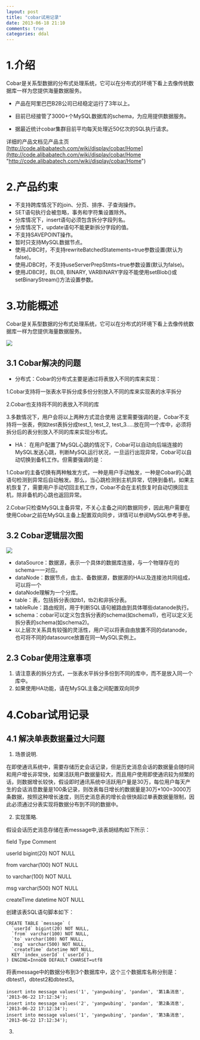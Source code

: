 ```yaml
---
layout: post
title: "cobar试用记录"
date: 2013-06-18 21:10
comments: true
categories: ddal
---
```

# 1.介绍 #

Cobar是关系型数据的分布式处理系统，它可以在分布式的环境下看上去像传统数据库一样为您提供海量数据服务。


- 产品在阿里巴巴B2B公司已经稳定运行了3年以上。


- 目前已经接管了3000+个MySQL数据库的schema，为应用提供数据服务。


- 据最近统计cobar集群目前平均每天处理近50亿次的SQL执行请求。

详细的产品文档见产品主页 [http://code.alibabatech.com/wiki/display/cobar/Home](http://code.alibabatech.com/wiki/display/cobar/Home "http://code.alibabatech.com/wiki/display/cobar/Home")

# 2.产品约束 #
- 不支持跨库情况下的join、分页、排序、子查询操作。
- SET语句执行会被忽略，事务和字符集设置除外。
- 分库情况下，insert语句必须包含拆分字段列名。
- 分库情况下，update语句不能更新拆分字段的值。
- 不支持SAVEPOINT操作。
- 暂时只支持MySQL数据节点。
- 使用JDBC时，不支持rewriteBatchedStatements=true参数设置(默认为false)。
- 使用JDBC时，不支持useServerPrepStmts=true参数设置(默认为false)。
- 使用JDBC时，BLOB, BINARY, VARBINARY字段不能使用setBlob()或setBinaryStream()方法设置参数。
# 3.功能概述 #
Cobar是关系型数据的分布式处理系统，它可以在分布式的环境下看上去像传统数据库一样为您提供海量数据服务。

![](http://code.alibabatech.com/wiki/download/attachments/7671478/deploy.jpg?version=1&modificationDate=1341458291000)
## 3.1 Cobar解决的问题 ##
- 分布式：Cobar的分布式主要是通过将表放入不同的库来实现：

1.Cobar支持将一张表水平拆分成多份分别放入不同的库来实现表的水平拆分

2.Cobar也支持将不同的表放入不同的库

3.多数情况下，用户会将以上两种方式混合使用
这里需要强调的是，Cobar不支持将一张表，例如test表拆分成test_1, test_2, test_3.....放在同一个库中，必须将拆分后的表分别放入不同的库来实现分布式。


- HA：
在用户配置了MySQL心跳的情况下，Cobar可以自动向后端连接的MySQL发送心跳，判断MySQL运行状况，一旦运行出现异常，Cobar可以自动切换到备机工作。但需要强调的是：

1.Cobar的主备切换有两种触发方式，一种是用户手动触发，一种是Cobar的心跳语句检测到异常后自动触发。那么，当心跳检测到主机异常，切换到备机，如果主机恢复了，需要用户手动切回主机工作，Cobar不会在主机恢复时自动切换回主机，除非备机的心跳也返回异常。

2.Cobar只检查MySQL主备异常，不关心主备之间的数据同步，因此用户需要在使用Cobar之前在MySQL主备上配置双向同步，详情可以参阅MySQL参考手册。

## 3.2 Cobar逻辑层次图 ##
![](http://code.alibabatech.com/wiki/download/attachments/7671478/schema.jpg?version=2&modificationDate=1341912304000)

- dataSource：数据源，表示一个具体的数据库连接，与一个物理存在的schema一一对应。
- dataNode：数据节点，由主、备数据源，数据源的HA以及连接池共同组成，可以将一个
- dataNode理解为一个分库。
- table：表，包括拆分表(如tb1，tb2)和非拆分表。
- tableRule：路由规则，用于判断SQL语句被路由到具体哪些datanode执行。
- schema：cobar可以定义包含拆分表的schema(如schema1)，也可以定义无拆分表的schema(如schema2)。
- 以上层次关系具有较强的灵活性，用户可以将表自由放置不同的datanode，也可将不同的datasource放置在同一MySQL实例上。

## 2.3 Cobar使用注意事项 ##

1. 请注意表的拆分方式，一张表水平拆分多份到不同的库中，而不是放入同一个库中。
2. 如果使用HA功能，请在MySQL主备之间配置双向同步

# 4.Cobar试用记录 #

## 4.1 解决单表数据量过大问题 ##

1. 场景说明.

在即使通讯系统中，需要存储历史会话记录，但是历史消息会话的数据量会随时间和用户增长非常快，如果活跃用户数据量较大，而且用户使用即使通讯较为频繁的话，则数据增长较快，假设即时通讯系统中活跃用户量是30万，每位用户每天产生的会话消息数量是100条记录，则改表每日增长的数据量是30万*100=3000万条数据，按照这种增长速度，则历史消息表的增长会很快超过单表数据量限制，因此必须通过分表实现将数据分布到不同的数据中。

2. 实现策略.

假设会话历史消息存储在表message中,该表胡结构如下所示：

field Type Comment

userId bigint(20) NOT NULL

from varchar(100) NOT NULL

to varchar(100) NOT NULL

msg varchar(500) NOT NULL

createTime datetime NOT NULL

创建该表SQL语句脚本如下：

    CREATE TABLE `message` (
      `userId` bigint(20) NOT NULL,
      `from` varchar(100) NOT NULL,
      `to` varchar(100) NOT NULL,
      `msg` varchar(500) NOT NULL,
      `createTime` datetime NOT NULL,
      KEY `index_userId` (`userId`)
    ) ENGINE=InnoDB DEFAULT CHARSET=utf8


将表message中的数据分布到3个数据库中，这个三个数据库名称分别是：dbtest1，dbtest2和dbtest3。

    insert into message values('1', 'yangwubing', 'pandan', '第1条消息', '2013-06-22 17:12:34');    
    insert into message values('2', 'yangwubing', 'pandan', '第2条消息', '2013-06-22 17:12:34');
    insert into message values('1', 'yangwubing', 'pandan', '第3条消息', '2013-06-22 17:12:34');






3. 